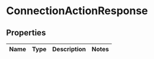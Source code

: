 # ConnectionActionResponse

## Properties
Name | Type | Description | Notes
------------ | ------------- | ------------- | -------------

